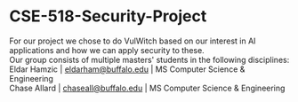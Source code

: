 # CSE-518-Security-Project

For our project we chose to do VulWitch based on our interest in AI applications and how we can apply security to these.   
Our group consists of multiple masters' students in the following disciplines:   
Eldar Hamzic | eldarham@buffalo.edu | MS Computer Science & Engineering   
Chase Allard | chaseall@buffalo.edu | MS Computer Science & Engineering   
